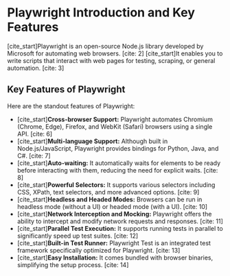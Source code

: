 # Playwright Introduction and Key Features

[cite_start]Playwright is an open-source Node.js library developed by Microsoft for automating web browsers. [cite: 2] [cite_start]It enables you to write scripts that interact with web pages for testing, scraping, or general automation. [cite: 3]

## Key Features of Playwright

Here are the standout features of Playwright:

* [cite_start]**Cross-browser Support:** Playwright automates Chromium (Chrome, Edge), Firefox, and WebKit (Safari) browsers using a single API. [cite: 6]
* [cite_start]**Multi-language Support:** Although built in Node.js/JavaScript, Playwright provides bindings for Python, Java, and C#. [cite: 7]
* [cite_start]**Auto-waiting:** It automatically waits for elements to be ready before interacting with them, reducing the need for explicit waits. [cite: 8]
* [cite_start]**Powerful Selectors:** It supports various selectors including CSS, XPath, text selectors, and more advanced options. [cite: 9]
* [cite_start]**Headless and Headed Modes:** Browsers can be run in headless mode (without a UI) or headed mode (with a UI). [cite: 10]
* [cite_start]**Network Interception and Mocking:** Playwright offers the ability to intercept and modify network requests and responses. [cite: 11]
* [cite_start]**Parallel Test Execution:** It supports running tests in parallel to significantly speed up test suites. [cite: 12]
* [cite_start]**Built-in Test Runner:** Playwright Test is an integrated test framework specifically optimized for Playwright. [cite: 13]
* [cite_start]**Easy Installation:** It comes bundled with browser binaries, simplifying the setup process. [cite: 14]